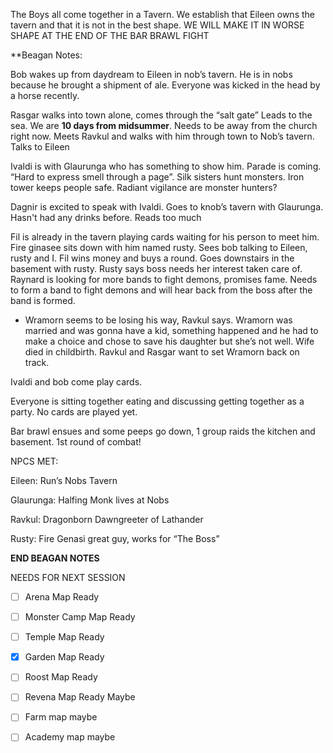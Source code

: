 The Boys all come together in a Tavern. We establish that Eileen owns the tavern and that it is not in the best shape. WE WILL MAKE IT IN WORSE SHAPE AT THE END OF THE BAR BRAWL FIGHT

**Beagan Notes: 

Bob wakes up from daydream to Eileen in nob’s tavern. He is in nobs because he brought a shipment of ale. Everyone was kicked in the head by a horse recently. 

Rasgar walks into town alone, comes through the “salt gate” Leads to the sea. We are **10 days from midsummer**. Needs to be away from the church right now. Meets Ravkul and walks with him through town to Nob’s tavern. Talks to Eileen 

Ivaldi is with Glaurunga who has something to show him. Parade is coming. “Hard to express smell through a page”. Silk sisters hunt monsters. Iron tower keeps people safe. Radiant vigilance are monster hunters? 

Dagnir is excited to speak with Ivaldi. Goes to knob’s tavern with Glaurunga. Hasn't had any drinks before. Reads too much

Fil is already in the tavern playing cards waiting for his person to meet him. Fire ginasee sits down with him named rusty. Sees bob talking to Eileen, rusty and I. Fil wins money and buys a round. Goes downstairs in the basement with rusty. Rusty says boss needs her interest taken care of. Raynard is looking for more bands to fight demons, promises fame. Needs to form a band to fight demons and will hear back from the boss after the band is formed. 

- Wramorn seems to be losing his way, Ravkul says. Wramorn was married and was gonna have a kid, something happened and he had to make a choice and chose to save his daughter but she’s not well. Wife died in childbirth. Ravkul and Rasgar want to set Wramorn back on track. 
    

Ivaldi and bob come play cards. 

Everyone is sitting together eating and discussing getting together as a party. No cards are played yet. 

Bar brawl ensues and some peeps go down, 1 group raids the kitchen and basement. 1st round of combat! 

NPCS MET:

Eileen: Run’s Nobs Tavern

Glaurunga: Halfing Monk lives at Nobs

Ravkul: Dragonborn Dawngreeter of Lathander

Rusty: Fire Genasi great guy, works for “The Boss”

**END BEAGAN NOTES**

NEEDS FOR NEXT SESSION

- [ ] Arena Map Ready
- [ ] Monster Camp Map Ready
- [ ] Temple Map Ready
- [x] Garden Map Ready
- [ ] Roost Map Ready
- [ ] Revena Map Ready Maybe
- [ ] Farm map maybe
- [ ] Academy map maybe


